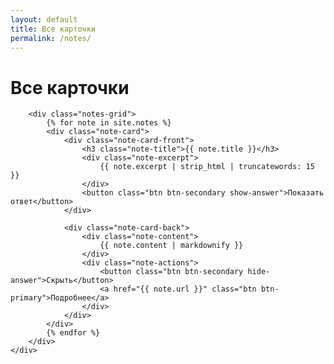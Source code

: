 ```yaml
---
layout: default
title: Все карточки
permalink: /notes/
---
```


<div class="notes-page">
    <div class="container">
        <h1 class="page-title">Все карточки</h1>
        
        <div class="notes-grid">
            {% for note in site.notes %}
            <div class="note-card">
                <div class="note-card-front">
                    <h3 class="note-title">{{ note.title }}</h3>
                    <div class="note-excerpt">
                        {{ note.excerpt | strip_html | truncatewords: 15 }}
                    </div>
                    <button class="btn btn-secondary show-answer">Показать ответ</button>
                </div>
                
                <div class="note-card-back">
                    <div class="note-content">
                        {{ note.content | markdownify }}
                    </div>
                    <div class="note-actions">
                        <button class="btn btn-secondary hide-answer">Скрыть</button>
                        <a href="{{ note.url }}" class="btn btn-primary">Подробнее</a>
                    </div>
                </div>
            </div>
            {% endfor %}
        </div>
    </div>
</div>
